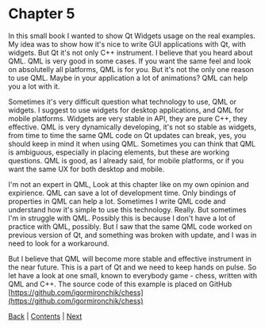 # Chapter 5

In this small book I wanted to show Qt Widgets usage on the real examples. My idea was to show how it's
nice to write GUI applications with Qt, with widgets. But Qt it's not only C++ instrument. I believe that
you heard about QML. QML is very good in some cases. If you want the same feel and look on absolutelly all
platforms, QML is for you. But it's not the only one reason to use QML. Maybe in your application a lot of
animations? QML can help you a lot with it.

Sometimes it's very difficult question what technology to use, QML or widgets. I suggest to use widgets
for desktop applications, and QML for mobile platforms. Widgets are very stable in API, they are pure C++,
they effective. QML is very dynamically developing, it's not so stable as widgets, from time to time
the same QML code on Qt updates can break, yes, you should keep in mind it when using QML. Sometimes
you can think that QML is ambiguous, especially in placing elements, but these are working questions.
QML is good, as I already said, for mobile platforms, or if you want the same UX for both desktop
and mobile.

I'm not an expert in QML, Look at this chapter like on my own opinion and expirience. QML can save a lot of development
time. Only bindings of properties in QML can help a lot. Sometimes I write QML code and understand
how it's simple to use this technology. Really. But sometimes I'm in struggle with QML. Possibly this is
because I don't have a lot of practice with QML, possibly. But I saw that the same QML code worked on previous
version of Qt, and something was broken with update, and I was in need to look for a workaround.

But I believe that QML will become more stable and effective instrument in the near future. This is a
part of Qt and we need to keep hands on pulse. So let have a look at one small, known to everybody
game - chess, written with QML and C++. The source code of this example is placed on GitHub
[https://github.com/igormironchik/chess](https://github.com/igormironchik/chess)

[Back](../chapter04/mistakes.md) | [Contents](../README.md) | [Next](c++-qml.md)
